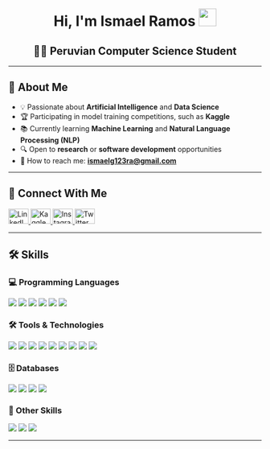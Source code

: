 <h1 align="center"><b>Hi, I'm Ismael Ramos</b>
    <img src="https://media.giphy.com/media/hvRJCLFzcasrR4ia7z/giphy.gif" width="35">
</h1>

<h2 align="center">👨‍💻 Peruvian Computer Science Student</h2>

---

## 🚀 About Me

- 💡 Passionate about **Artificial Intelligence** and **Data Science**  
- 🏆 Participating in model training competitions, such as **Kaggle**  
- 📚 Currently learning **Machine Learning** and **Natural Language Processing (NLP)**  
- 🔍 Open to **research** or **software development** opportunities  
- 📧 How to reach me: **ismaelg123ra@gmail.com**  

---

## 🤝 Connect With Me
<p>
    <a href="https://www.linkedin.com/in/ismael-ramos-%C3%A1lvarez-5b12a0359/" target="blank">
        <img src="https://raw.githubusercontent.com/rahuldkjain/github-profile-readme-generator/master/src/images/icons/Social/linked-in-alt.svg" alt="LinkedIn" height="30" width="40"/>
    </a>
    <a href="https://www.kaggle.com/chisma" target="blank">
        <img src="https://raw.githubusercontent.com/rahuldkjain/github-profile-readme-generator/master/src/images/icons/Social/kaggle.svg" alt="Kaggle" height="30" width="40"/>
    </a>
    <a href="https://www.instagram.com/e1_ch1sma/" target="blank">
        <img src="https://raw.githubusercontent.com/rahuldkjain/github-profile-readme-generator/master/src/images/icons/Social/instagram.svg" alt="Instagram" height="30" width="40"/>
    </a>
    <a href="https://x.com/Ismael58041974" target="blank">
        <img src="https://raw.githubusercontent.com/rahuldkjain/github-profile-readme-generator/master/src/images/icons/Social/twitter.svg" alt="Twitter" height="30" width="40"/>
    </a>
</p>

---

## 🛠 Skills

### 💻 Programming Languages
<p>
    <img src="https://img.shields.io/badge/Python-%2314354C.svg?style=for-the-badge&logo=python&logoColor=white"/>
    <img src="https://img.shields.io/badge/C++-%2300599C.svg?style=for-the-badge&logo=c%2B%2B&logoColor=white"/>
    <img src="https://img.shields.io/badge/C%23-%23239120.svg?style=for-the-badge&logo=c-sharp&logoColor=white"/>
    <img src="https://img.shields.io/badge/C-%232370ED.svg?style=for-the-badge&logo=c&logoColor=white"/>
    <img src="https://img.shields.io/badge/HTML5-%23E34F26.svg?style=for-the-badge&logo=html5&logoColor=white"/>
    <img src="https://img.shields.io/badge/CSS-%231572B6.svg?style=for-the-badge&logo=css3&logoColor=white"/>
</p>

### 🛠 Tools & Technologies
<p>
    <img src="https://img.shields.io/badge/git-%23F05033.svg?style=for-the-badge&logo=git&logoColor=white"/>
    <img src="https://img.shields.io/badge/github-%23121011.svg?style=for-the-badge&logo=github&logoColor=white"/>
    <img src="https://img.shields.io/badge/Visual%20Studio%20Code-0078d7.svg?style=for-the-badge&logo=visual-studio-code&logoColor=white"/>
    <img src="https://img.shields.io/badge/Linux-FCC624?style=for-the-badge&logo=linux&logoColor=black"/>
    <img src="https://img.shields.io/badge/MySQL-%234479A1.svg?style=for-the-badge&logo=mysql&logoColor=white"/>
    <img src="https://img.shields.io/badge/Google%20Colab-%23F9A825.svg?style=for-the-badge&logo=googlecolab&logoColor=white"/>
    <img src="https://img.shields.io/badge/Jupyter-%23FA0F00.svg?style=for-the-badge&logo=jupyter&logoColor=white"/>
    <img src="https://img.shields.io/badge/Obsidian-%23483699.svg?style=for-the-badge&logo=obsidian&logoColor=white"/>
    <img src="https://img.shields.io/badge/Notion-%23000000.svg?style=for-the-badge&logo=notion&logoColor=white"/>
</p>

### 🗄 Databases
<p>
    <img src="https://img.shields.io/badge/MongoDB-%234ea94b.svg?style=for-the-badge&logo=mongodb&logoColor=white"/>
    <img src="https://img.shields.io/badge/MariaDB-003545?style=for-the-badge&logo=mariadb&logoColor=white"/>
    <img src="https://img.shields.io/badge/sqlite-%2307405e.svg?style=for-the-badge&logo=sqlite&logoColor=white"/>
    <img src="https://img.shields.io/badge/SQL%20Server-%23CC2927.svg?style=for-the-badge&logo=microsoft-sql-server&logoColor=white"/>
</p>

### 🔧 Other Skills
<p>
    <img src="https://img.shields.io/badge/Terminal-%23054020?style=for-the-badge&logo=gnu-bash&logoColor=white"/>
    <img src="https://img.shields.io/badge/Markdown-%23000000.svg?style=for-the-badge&logo=markdown&logoColor=white"/>
    <img src="https://img.shields.io/badge/LaTeX-%23008080.svg?style=for-the-badge&logo=latex&logoColor=white"/>
</p>

---

<!--
**Chismapary/Chismapary** is a ✨ _special_ ✨ repository because its `README.md` (this file) appears on your GitHub profile.

Here are some ideas to get you started:

- 🔭 I’m currently working on ...
- 🌱 I’m currently learning ...
- 👯 I’m looking to collaborate on ...
- 🤔 I’m looking for help with ...
- 💬 Ask me about ...
- 📫 How to reach me: ...
- 😄 Pronouns: ...
- ⚡ Fun fact: ...
-->
